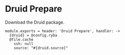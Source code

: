 
# Druid Prepare

Download the Druid package.

    module.exports = header: 'Druid Prepare', handler: ->
      {druid} = @config.ryba
      @file.cache
        ssh: null
        source: "#{druid.source}"
